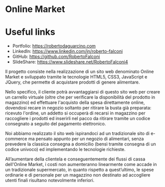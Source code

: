 # Online Market

# Useful links
- Portfolio: https://robertodaguarcino.com  
- LinkedIn: https://www.linkedin.com/in/roberto-falconi  
- GitHub: https://github.com/RobertoFalconi  
- SlideShare: https://www.slideshare.net/RobertoFalconi4  
  
Il progetto consiste nella realizzazione di un sito web denominato Online Market e sviluppato tramite le tecnologie HTML5, CSS3, JavaScript e JQuery, che permette di acquistare prodotti di genere alimentare.

Nello specifico, il cliente potrà avvantaggiarsi di questo sito web per creare un carrello virtuale (oltre che per verificare la disponibilità del prodotto in magazzino) ed effettuare l'acquisto della spesa direttamente online, dovendosi recare in negozio soltanto per ritirare la busta già preparata: ricevuto l'ordine, un addetto si occuperà di recarsi in magazzino per raccogliere i prodotti ed inserirli nel pacco da ritirare tramite un codice consegnato a seguito del pagamento elettronico.

Noi abbiamo realizzato il sito web ispirandoci ad un tradizionale sito di e-commerce ma pensato appunto per un negozio di alimentari, senza prevedere la classica consegna a domicilio (bensì tramite consegna di un codice univoco) ed implementando le tecnologie richieste.

All’aumentare della clientela e conseguentemente dei flussi di cassa dell'Online Market, i costi non aumenteranno linearmente come accade in un tradizionale supermercato, in quanto rispetto a quest’ultimo, le spese ordinarie e di personale per un magazzino non destinato ad accogliere utenti finali risultano notevolmente inferiori.
